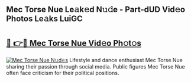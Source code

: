## Mec Torse Nue Le𝚊k𝚎d N𝚞𝚍e - Part-dUD Vid𝚎o Photos Le𝚊ks LuiGC

# <h2><a href="http://fbaw6w7.evod.top/?m=Mec+Torse+Nue">🔗 👉🔴 Mec Torse Nue Vid𝚎o Ph𝚘t𝚘s</a></h2>

[![Mec Torse Nue N𝚞d𝚎s](https://i.imgur.com/8V9OHl7.gif)](http://fbaw6w7.evod.top/?m=Mec+Torse+Nue)
Lifestyle and dance enthusiast Mec Torse Nue sharing their passion through social media. Public figures Mec Torse Nue often face criticism for their political positions. 
